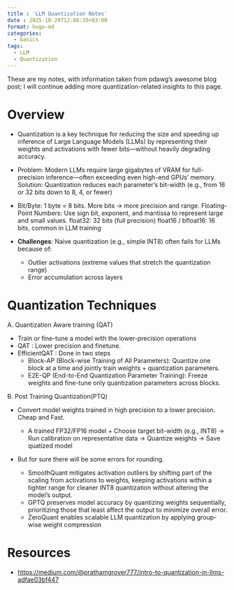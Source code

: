 ```yaml
---
title : 'LLM Quantization Notes'
date : 2025-10-29T12:08:35+03:00
format: hugo-md
categories:
  - basics
tags:
  - LLM
  - Quantization
---
```


These are my notes, with information taken from pdawg’s awesome blog post; I will continue adding more quantization-related insights to this page.

# Overview

- Quantization is a key technique for reducing the size and speeding up inference of Large Language Models (LLMs) by representing their weights and activations with fewer bits—without heavily degrading accuracy.

- Problem: Modern LLMs require large gigabytes of VRAM for full-precision inference—often exceeding even high-end GPUs’ memory. Solution: Quantization reduces each parameter’s bit-width (e.g., from 16 or 32 bits down to 8, 4, or fewer)

- Bit/Byte: 1 byte = 8 bits. More bits → more precision and range.
Floating-Point Numbers: Use sign bit, exponent, and mantissa to represent large and small values.
float32: 32 bits (full precision)
float16 / bfloat16: 16 bits, common in LLM training

- **Challenges**: Naive quantization (e.g., simple INT8) often fails for LLMs because of:
  - Outlier activations (extreme values that stretch the quantization range)
  - Error accumulation across layers

# Quantization Techniques

A. Quantization Aware training (QAT)
- Train or fine-tune a model with the lower-precision operations 
- QAT : Lower precision and finetune.
- EfficientQAT : Done in two steps 
  - Block-AP (Block-wise Training of All Parameters): Quantize one block at a time and jointly train weights + quantization parameters.
  - E2E-QP (End-to-End Quantization Parameter Training): Freeze weights and fine-tune only quantization parameters across blocks.

B. Post Training Quantization(PTQ)
- Convert model weights trained in high precision to a lower precision. Cheap and Fast. 
  - A trained FP32/FP16 model + Choose target bit-width (e.g., INT8)  →  Run calibration on representative data  → Quantize weights → Save quatized model

- But for sure there will be some errors for rounding. 
  - SmoothQuant mitigates activation outliers by shifting part of the scaling from activations to weights, keeping activations within a tighter range for cleaner INT8 quantization without altering the model’s output.
  - GPTQ preserves model accuracy by quantizing weights sequentially, prioritizing those that least affect the output to minimize overall error.
  - ZeroQuant enables scalable LLM quantization by applying group-wise weight compression

# Resources
- https://medium.com/@prathamgrover777/intro-to-quantization-in-llms-adfae03bf447
